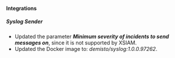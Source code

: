 
#### Integrations

##### Syslog Sender

- Updated the parameter ***Minimum severity of incidents to send messages on***, since it is not supported by XSIAM.
- Updated the Docker image to: *demisto/syslog:1.0.0.97262*.
